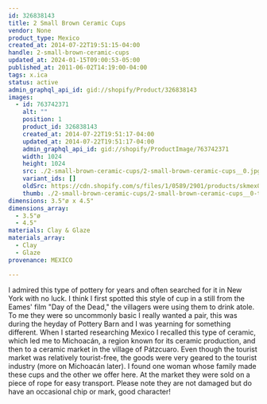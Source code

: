 ```yaml
---
id: 326838143
title: 2 Small Brown Ceramic Cups
vendor: None
product_type: Mexico
created_at: 2014-07-22T19:51:15-04:00
handle: 2-small-brown-ceramic-cups
updated_at: 2024-01-15T09:00:53-05:00
published_at: 2011-06-02T14:19:00-04:00
tags: x.ica
status: active
admin_graphql_api_id: gid://shopify/Product/326838143
images:
  - id: 763742371
    alt: ""
    position: 1
    product_id: 326838143
    created_at: 2014-07-22T19:51:17-04:00
    updated_at: 2014-07-22T19:51:17-04:00
    admin_graphql_api_id: gid://shopify/ProductImage/763742371
    width: 1024
    height: 1024
    src: ./2-small-brown-ceramic-cups/2-small-brown-ceramic-cups__0.jpg
    variant_ids: []
    oldSrc: https://cdn.shopify.com/s/files/1/0589/2901/products/skmex0036.tif.jpeg?v=1406073077
    thumb: ./2-small-brown-ceramic-cups/2-small-brown-ceramic-cups__0-thumb.jpg
dimensions: 3.5"ø x 4.5"
dimensions_array:
  - 3.5"ø
  - 4.5"
materials: Clay & Glaze
materials_array:
  - Clay
  - Glaze
provenance: MEXICO

---
```


I admired this type of pottery for years and often searched for it in New York with no luck. I think I first spotted this style of cup in a still from the Eames' film "Day of the Dead," the villagers were using them to drink atole. To me they were so uncommonly basic I really wanted a pair, this was during the heyday of Pottery Barn and I was yearning for something different. When I started researching Mexico I recalled this type of ceramic, which led me to Michoacán, a region known for its ceramic production, and then to a ceramic market in the village of Pátzcuaro. Even though the tourist market was relatively tourist-free, the goods were very geared to the tourist industry (more on Michoacán later). I found one woman whose family made these cups and the other we offer here. At the market they were sold on a piece of rope for easy transport. Please note they are not damaged but do have an occasional chip or mark, good character!